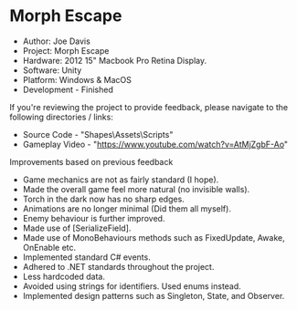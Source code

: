 # Morph Escape
* Author: Joe Davis
* Project: Morph Escape
* Hardware: 2012 15" Macbook Pro Retina Display.
* Software: Unity
* Platform: Windows & MacOS
* Development - Finished

If you're reviewing the project to provide feedback, please navigate to the following directories / links:

* Source Code - "Shapes\Assets\Scripts"
* Gameplay Video - "https://www.youtube.com/watch?v=AtMjZgbF-Ao"

Improvements based on previous feedback
-	Game mechanics are not as fairly standard (I hope).
-	Made the overall game feel more natural (no invisible walls).
-	Torch in the dark now has no sharp edges.
-	Animations are no longer minimal (Did them all myself).
-	Enemy behaviour is further improved. 
-	Made use of [SerializeField].
-	Made use of MonoBehaviours methods such as FixedUpdate, Awake, OnEnable etc.
-	Implemented standard C# events. 
-	Adhered to .NET standards throughout the project. 
-	Less hardcoded data.
-	Avoided using strings for identifiers. Used enums instead. 
-	Implemented design patterns such as Singleton, State, and Observer. 
